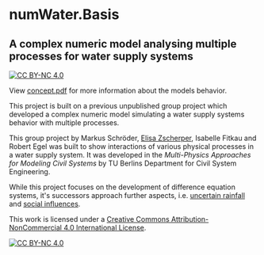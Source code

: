 # numWater.Basis

## A complex numeric model analysing multiple processes for water supply systems

[![CC BY-NC 4.0][cc-by-nc-shield]][cc-by-nc]

View [concept.pdf](https://github.com/robertegel/numWater.Basis/blob/master/concept.pdf) for more information about the models behavior.

This project is built on a previous unpublished group project which developed a complex numeric model simulating a water supply systems behavior with multiple processes.

This group project by Markus Schröder, [Elisa Zscherper](https://github.com/zscherpelli), Isabelle Fitkau and Robert Egel was built to show interactions of various physical processes in a water supply system. It was developed in the *Multi-Physics Approaches for Modeling Civil Systems* by TU Berlins Department for Civil System Engineering.

While this project focuses on the development of difference equation systems, it's successors approach further aspects, i.e. [uncertain rainfall](https://github.com/robertegel/numWater.Stochastic) and [social influences](https://github.com/robertegel/numWater.Social).

This work is licensed under a [Creative Commons Attribution-NonCommercial 4.0 International License][cc-by-nc].

[![CC BY-NC 4.0][cc-by-nc-image]][cc-by-nc]

[cc-by-nc]: http://creativecommons.org/licenses/by-nc/4.0/
[cc-by-nc-image]: https://licensebuttons.net/l/by-nc/4.0/88x31.png
[cc-by-nc-shield]: https://img.shields.io/badge/License-CC%20BY--NC%204.0-lightgrey.svg

